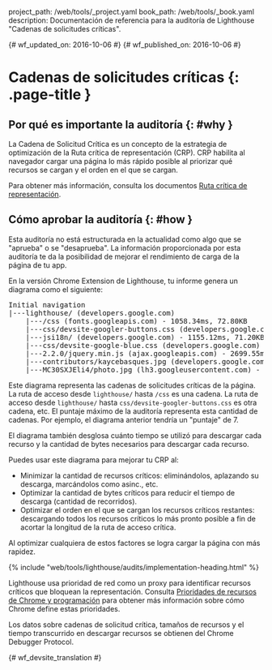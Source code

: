 project_path: /web/tools/_project.yaml
book_path: /web/tools/_book.yaml
description: Documentación de referencia para la auditoría de Lighthouse "Cadenas de solicitudes críticas".

{# wf_updated_on: 2016-10-06 #}
{# wf_published_on: 2016-10-06 #}

# Cadenas de solicitudes críticas  {: .page-title }

## Por qué es importante la auditoría {: #why }

La Cadena de Solicitud Crítica es un concepto de la estrategia de optimización de la Ruta crítica
de representación (CRP). CRP habilita al navegador cargar una página lo más rápido
posible al priorizar qué recursos se cargan y el orden en el que se
cargan.

Para obtener más información, consulta los documentos [Ruta crítica de
representación](/web/fundamentals/performance/critical-rendering-path/).


## Cómo aprobar la auditoría {: #how }

Esta auditoría no está estructurada en la actualidad como algo que se "aprueba" o se "desaprueba". La
información proporcionada por esta auditoría te da la posibilidad de mejorar
el rendimiento de carga de la página de tu app.

En la versión Chrome Extension de Lighthouse, tu informe genera un diagrama
como el siguiente:

<pre>
Initial navigation
|---lighthouse/ (developers.google.com)
    |---/css (fonts.googleapis.com) - 1058.34ms, 72.80KB
    |---css/devsite-googler-buttons.css (developers.google.com) - 1147.25ms, 70.77KB
    |---jsi18n/ (developers.google.com) - 1155.12ms, 71.20KB
    |---css/devsite-google-blue.css (developers.google.com) - 2034.57ms, 85.83KB
    |---2.2.0/jquery.min.js (ajax.googleapis.com) - 2699.55ms, 99.92KB
    |---contributors/kaycebasques.jpg (developers.google.com) - 2841.54ms, 84.74KB
    |---MC30SXJEli4/photo.jpg (lh3.googleusercontent.com) - 3200.39ms, 73.59KB
</pre>

Este diagrama representa las cadenas de solicitudes críticas de la página. La ruta de acceso desde
`lighthouse/` hasta `/css` es una cadena. La ruta de acceso desde `lighthouse/` hasta
`css/devsite-googler-buttons.css` es otra cadena,  etc. El puntaje
máximo de la auditoría representa esta cantidad de cadenas. Por ejemplo, el diagrama
anterior tendría un "puntaje" de 7.

El diagrama también desglosa cuánto tiempo se utilizó para descargar cada
recurso y la cantidad de bytes necesarios para descargar cada recurso.

Puedes usar este diagrama para mejorar tu CRP al:

* Minimizar la cantidad de recursos críticos: eliminándolos, aplazando
  su descarga, marcándolos como asinc., etc.
* Optimizar la cantidad de bytes críticos para reducir el tiempo de descarga (cantidad
  de recorridos).
* Optimizar el orden en el que se cargan los recursos críticos restantes:
  descargando todos los recursos críticos lo más pronto posible a fin de acortar la longitud de la ruta de acceso
  crítica.

Al optimizar cualquiera de estos factores se logra cargar la página con más rapidez.

{% include "web/tools/lighthouse/audits/implementation-heading.html" %}

Lighthouse usa prioridad de red como un proxy para identificar recursos críticos
que bloquean la representación. Consulta [Prioridades de recursos de Chrome y
programación](https://docs.google.com/document/d/1bCDuq9H1ih9iNjgzyAL0gpwNFiEP4TZS-YLRp_RuMlc)
para obtener más información sobre cómo Chrome define estas prioridades.

Los datos sobre cadenas de solicitud crítica, tamaños de recursos y el tiempo transcurrido en descargar
recursos se obtienen del Chrome Debugger Protocol.


{# wf_devsite_translation #}
